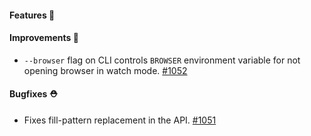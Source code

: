 #### Features 🚀

#### Improvements 🧹

- `--browser` flag on CLI controls `BROWSER` environment variable for not opening browser in watch mode. [#1052](https://github.com/terrastruct/d2/pull/1052)

#### Bugfixes ⛑️

- Fixes fill-pattern replacement in the API. [#1051](https://github.com/terrastruct/d2/pull/1051)
